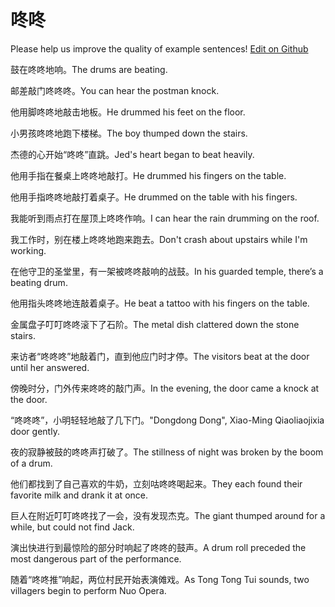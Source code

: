 # 咚咚

Please help us improve the quality of example sentences! [Edit on Github](https://github.com/jiyushe/jiyu-example-sentence-source/blob/main/chinese/dongdong_1.md)

<p><span class="chinese">鼓在咚咚地响。</span><span class="english">The drums are beating.</span></p>

<p><span class="chinese">邮差敲门咚咚咚。</span><span class="english">You can hear the postman knock.</span></p>

<p><span class="chinese">他用脚咚咚地敲击地板。</span><span class="english">He drummed his feet on the floor.</span></p>

<p><span class="chinese">小男孩咚咚地跑下楼梯。</span><span class="english">The  boy thumped down the stairs.</span></p>

<p><span class="chinese">杰德的心开始“咚咚”直跳。</span><span class="english">Jed's heart began to beat heavily.</span></p>

<p><span class="chinese">他用手指在餐桌上咚咚地敲打。</span><span class="english">He drummed his fingers on the table.</span></p>

<p><span class="chinese">他用手指咚咚地敲打着桌子。</span><span class="english">He drummed on the table with his fingers.</span></p>

<p><span class="chinese">我能听到雨点打在屋顶上咚咚作响。</span><span class="english">I can hear the rain drumming on the roof.</span></p>

<p><span class="chinese">我工作时，别在楼上咚咚地跑来跑去。</span><span class="english">Don't crash about upstairs while I'm working.</span></p>

<p><span class="chinese">在他守卫的圣堂里，有一架被咚咚敲响的战鼓。</span><span class="english">In his guarded temple, there’s a beating drum.</span></p>

<p><span class="chinese">他用指头咚咚地连敲着桌子。</span><span class="english">He beat a tattoo with his fingers on the table.</span></p>

<p><span class="chinese">金属盘子叮叮咚咚滚下了石阶。</span><span class="english">The metal dish clattered down the stone stairs.</span></p>

<p><span class="chinese">来访者“咚咚咚”地敲着门，直到他应门时才停。</span><span class="english">The visitors beat at the door until her answered.</span></p>

<p><span class="chinese">傍晚时分，门外传来咚咚的敲门声。</span><span class="english">In the evening, the door came a knock at the door.</span></p>

<p><span class="chinese">“咚咚咚”，小明轻轻地敲了几下门。</span><span class="english">"Dongdong Dong", Xiao-Ming Qiaoliaojixia door gently.</span></p>

<p><span class="chinese">夜的寂静被鼓的咚咚声打破了。</span><span class="english">The stillness of night was broken by the boom of a drum.</span></p>

<p><span class="chinese">他们都找到了自己喜欢的牛奶，立刻咕咚咚喝起来。</span><span class="english">They each found their favorite milk and drank it at once.</span></p>

<p><span class="chinese">巨人在附近叮叮咚咚找了一会，没有发现杰克。</span><span class="english">The giant thumped around for a while, but could not find Jack.</span></p>

<p><span class="chinese">演出快进行到最惊险的部分时响起了咚咚的鼓声。</span><span class="english">A drum roll preceded the most dangerous part of the performance.</span></p>

<p><span class="chinese">随着“咚咚推”响起，两位村民开始表演傩戏。</span><span class="english">As Tong Tong Tui sounds, two villagers begin to perform Nuo Opera.</span></p>

